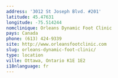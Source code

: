 ```yaml
---
address: '3012 St Joseph Blvd. #201'
latitude: 45.47631
longitude: -75.514244
nomclinique: Orleans Dynamic Foot Clinic
pays: Canada
phone: (613) 424-9339
site: http://www.orleansfootclinic.com
slug: orleans-dynamic-foot-clinic/
type: location
ville: Ottawa, Ontario K1E 1E2
i18nlanguage: fr
---
```


